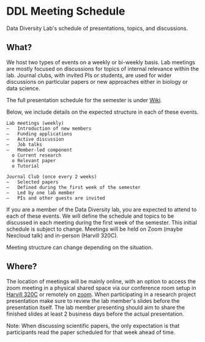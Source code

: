 # DDL Meeting Schedule

Data Diversity Lab's schedule of presentations, topics, and discussions.

## What?
We host two types of events on a weekly or bi-weekly basis. Lab meetings are mostly focused on discussions for topics of internal relevance within the lab. Journal clubs, with invited PIs or students, are used for wider discussions on particular papers or new approaches either in biology or data science.

The full presentation schedule for the semester is under [Wiki](https://github.com/datadiversitylab/DDL-Lab-Meeting-Schedule/wiki).

Below, we include details on the expected structure in each of these events.

```
Lab meetings (weekly)
–	Introduction of new members
–	Funding applications
–	Active discussion
–	Job talks
–	Member-led component
  o	Current research
  o	Relevant paper
  o	Tutorial
```

```
Journal Club (once every 2 weeks)
–	Selected papers
–	Defined during the first week of the semester
–	Led by one lab member
–	PIs and other guests are invited
```


If you are a member of the Data Diversity lab, you are expected to attend to each of these events. We will define the schedule and topics to be discussed in each meeting during the first week of the semester. This initial schedule is subject to change. Meetings will be held on Zoom (maybe Nexcloud talk) and in-person (Harvill 320C). 


Meeting structure can change depending on the situation.

## Where?
The location of meetings will be mainly online, with an option to access the zoom meeting in a physical shared space via our conference room setup in [Harvill 320C](https://interactivefloorplans.arizona.edu/76/0320C) or remotely on [zoom](https://arizona.zoom.us/my/hecdaniel). When participating in a research project presentation make sure to review the lab member's slides before the presentation itself. The lab member presenting should aim to share the finished slides at least 2 business days before the actual presentation.

Note: When discussing scientific papers, the only expectation is that participants read the paper scheduled for that week ahead of time.

  

